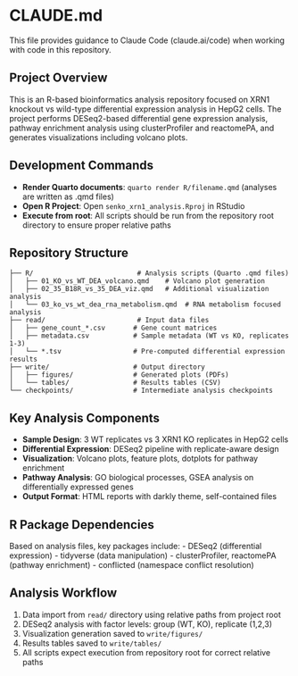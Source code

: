 # CLAUDE.md

This file provides guidance to Claude Code (claude.ai/code) when working with code in this repository.

## Project Overview

This is an R-based bioinformatics analysis repository focused on XRN1 knockout vs wild-type differential expression analysis in HepG2 cells. The project performs DESeq2-based differential gene expression analysis, pathway enrichment analysis using clusterProfiler and reactomePA, and generates visualizations including volcano plots.

## Development Commands

-   **Render Quarto documents**: `quarto render R/filename.qmd` (analyses are written as .qmd files)
-   **Open R Project**: Open `senko_xrn1_analysis.Rproj` in RStudio
-   **Execute from root**: All scripts should be run from the repository root directory to ensure proper relative paths

## Repository Structure

```         
├── R/                          # Analysis scripts (Quarto .qmd files)
│   ├── 01_KO_vs_WT_DEA_volcano.qmd    # Volcano plot generation
│   ├── 02_35_B18R_vs_35_DEA_viz.qmd   # Additional visualization analysis  
│   └── 03_ko_vs_wt_dea_rna_metabolism.qmd  # RNA metabolism focused analysis
├── read/                       # Input data files
│   ├── gene_count_*.csv       # Gene count matrices
│   ├── metadata.csv           # Sample metadata (WT vs KO, replicates 1-3)
│   └── *.tsv                  # Pre-computed differential expression results
├── write/                     # Output directory
│   ├── figures/               # Generated plots (PDFs)
│   └── tables/                # Results tables (CSV)
└── checkpoints/               # Intermediate analysis checkpoints
```

## Key Analysis Components

-   **Sample Design**: 3 WT replicates vs 3 XRN1 KO replicates in HepG2 cells
-   **Differential Expression**: DESeq2 pipeline with replicate-aware design
-   **Visualization**: Volcano plots, feature plots, dotplots for pathway enrichment
-   **Pathway Analysis**: GO biological processes, GSEA analysis on differentially expressed genes
-   **Output Format**: HTML reports with darkly theme, self-contained files

## R Package Dependencies

Based on analysis files, key packages include: - DESeq2 (differential expression) - tidyverse (data manipulation) - clusterProfiler, reactomePA (pathway enrichment) - conflicted (namespace conflict resolution)

## Analysis Workflow

1.  Data import from `read/` directory using relative paths from project root
2.  DESeq2 analysis with factor levels: group (WT, KO), replicate (1,2,3)
3.  Visualization generation saved to `write/figures/`
4.  Results tables saved to `write/tables/`
5.  All scripts expect execution from repository root for correct relative paths